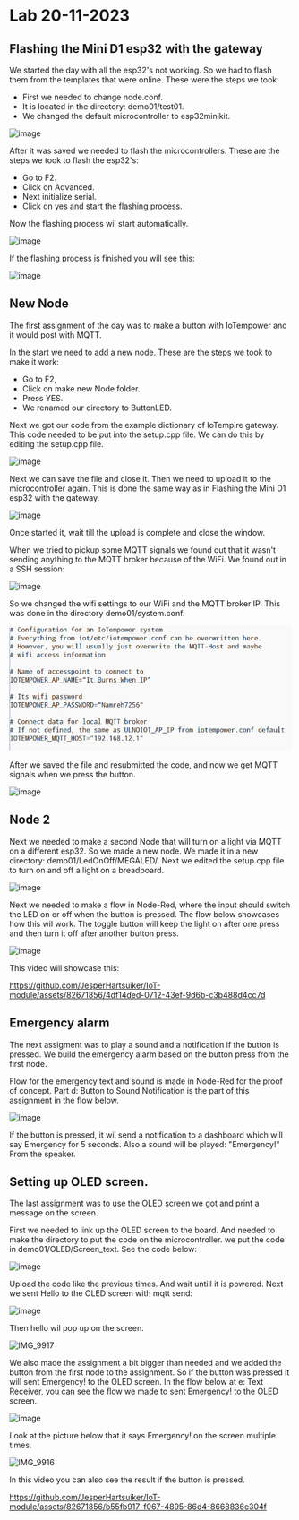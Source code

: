 # Lab 20-11-2023

## Flashing the Mini D1 esp32 with the gateway
We started the day with all the esp32's not working. So we had to flash them from the templates that were online. These were the steps we took:
- First we needed to change node.conf.
- It is located in the directory: demo01/test01.
- We changed the default microcontroller to esp32minikit.

![image](https://github.com/JesperHartsuiker/IoT-module/assets/82671856/82e117e1-b867-491f-97a3-3631eda52b89)

After it was saved we needed to flash the microcontrollers. These are the steps we took to flash the esp32's:
- Go to F2.
- Click on Advanced.
- Next initialize serial.
- Click on yes and start the flashing process.

Now the flashing process wil start automatically.

![image](https://github.com/JesperHartsuiker/IoT-module/assets/82671856/ef9c47ee-5e8a-4fd1-b99a-0eaa1f17f54c)

If the flashing process is finished you will see this:

![image](https://github.com/JesperHartsuiker/IoT-module/assets/82671856/f2327638-ccf3-42dd-a8cf-ffcfe672adfa)



## New Node
The first assignment of the day was to make a button with IoTempower and it would post with MQTT.

In the start we need to add a new node. These are the steps we took to make it work:
- Go to F2,
- Click on make new Node folder.
- Press YES.
- We renamed our directory to ButtonLED.

Next we got our code from the example dictionary of IoTempire gateway. This code needed to be put into the setup.cpp file. We can do this by editing the setup.cpp file.

![image](https://github.com/JesperHartsuiker/IoT-module/assets/82671856/5ba9c37d-5cd9-4f2b-a83f-8b656b930329)

Next we can save the file and close it. Then we need to upload it to the microcontroller again. This is done the same way as in Flashing the Mini D1 esp32 with the gateway.

![image](https://github.com/JesperHartsuiker/IoT-module/assets/82671856/41d6d45f-aaa0-4a81-9a6d-cf1084f18a5e)

Once started it, wait till the upload is complete and close the window.

When we tried to pickup some MQTT signals we found out that it wasn't sending anything to the MQTT broker because of the WiFi. We found out in a SSH session:

![image](https://github.com/JesperHartsuiker/IoT-module/assets/82671856/2a9c87d7-4801-48fe-ab38-f223ec81e632)

So we changed the wifi settings to our WiFi and the MQTT broker IP. This was done in the directory demo01/system.conf.

![Alt text](Images/image.png)

After we saved the file and resubmitted the code, and now we get MQTT signals when we press the button.

![image](https://github.com/JesperHartsuiker/IoT-module/assets/82671856/d1569200-d724-4fb4-bcb9-d959cbbb1fcb)


## Node 2
Next we needed to make a second Node that will turn on a light via MQTT on a different esp32. So we made a new node. We made it in a new directory: demo01/LedOnOff/MEGALED/.
Next we edited the setup.cpp file to turn on and off a light on a breadboard.

![image](https://github.com/JesperHartsuiker/IoT-module/assets/82671856/e5d81d99-9b74-4d79-b42f-0ccafb8088ee)

Next we needed to make a flow in Node-Red, where the input should switch the LED on or off when the button is pressed. The flow below showcases how this wil work. The toggle button will keep the light on after one press and then turn it off after another button press.

![image](https://github.com/JesperHartsuiker/IoT-module/assets/82671856/2417b517-d98b-45e7-9e59-05878039d3cf)

This video will showcase this:

https://github.com/JesperHartsuiker/IoT-module/assets/82671856/4df14ded-0712-43ef-9d6b-c3b488d4cc7d

## Emergency alarm
The next assigment was to play a sound and a notification if the button is pressed. We build the emergency alarm based on the button press from the first node.

Flow for the emergency text and sound is made in Node-Red for the proof of concept. Part d: Button to Sound Notification is the part of this assignment in the flow below.

![image](https://github.com/JesperHartsuiker/IoT-module/assets/82671856/d2d06ac7-49fa-4630-a734-7b46622e8661)

If the button is pressed, it wil send a notification to a dashboard which will say Emergency for 5 seconds. Also a sound will be played: "Emergency!" From the speaker.


## Setting up OLED screen.
The last assignment was to use the OLED screen we got and print a message on the screen.

First we needed to link up the OLED screen to the board. And needed to make the directory to put the code on the microcontroller. we put the code in demo01/OLED/Screen_text. See the code below:

![image](https://github.com/JesperHartsuiker/IoT-module/assets/82671856/57563349-e119-4029-9734-414a7af1b10f)

Upload the code like the previous times. And wait untill it is powered.
Next we sent Hello to the OLED screen with mqtt send:

![image](https://github.com/JesperHartsuiker/IoT-module/assets/82671856/8d1d8251-6c6c-4e38-827a-dac6c02c9b96)

Then hello wil pop up on the screen.

![IMG_9917](https://github.com/JesperHartsuiker/IoT-module/assets/82671856/a948b3f3-4a7f-481a-b061-e573086a1783)

We also made the assignment a bit bigger than needed and we added the button from the first node to the assignment. So if the button was pressed it will sent Emergency! to the OLED screen. In the flow below at e: Text Receiver, you can see the flow we made to sent Emergency! to the OLED screen.

![image](https://github.com/JesperHartsuiker/IoT-module/assets/82671856/d2d06ac7-49fa-4630-a734-7b46622e8661)

Look at the picture below that it says Emergency! on the screen multiple times.

![IMG_9916](https://github.com/JesperHartsuiker/IoT-module/assets/82671856/df599e3c-d33d-4a61-9394-1e50f08a8662)

In this video you can also see the result if the button is pressed.

https://github.com/JesperHartsuiker/IoT-module/assets/82671856/b55fb917-f067-4895-86d4-8668836e304f

